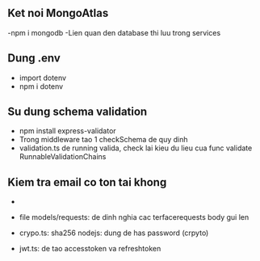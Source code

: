 ## Ket noi MongoAtlas
-npm i mongodb
-Lien quan den database thi luu trong services
## Dung .env
- import dotenv
- npm i dotenv

## Su dung schema validation
- npm install express-validator
- Trong middleware tao 1 checkSchema de quy dinh
- validation.ts de running valida, check lai kieu du lieu cua func validate RunnableValidationChains<ValidationChain>

## Kiem tra email co ton tai khong
- 



- file models/requests: de dinh nghia cac terfacerequests body gui len

- crypo.ts: sha256 nodejs: dung de has password (crpyto)

- jwt.ts: de tao accesstoken va refreshtoken